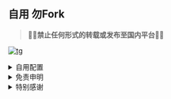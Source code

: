 ## 自用 勿Fork
> **🚨🚨禁止任何形式的转载或发布至国内平台🚨🚨**

[![tg](https://img.shields.io/badge/Telegram-LᴜᴄʏCʜᴀɴɴᴇʟ-blue)](https://t.me/QVQ_Channel)

   
<details>
  <summary>自用配置</summary>

### Clash

<a href="https://github.com/clash-verge-rev/clash-verge-rev">
<img src="https://github.com/clash-verge-rev/clash-verge-rev/raw/main/src/assets/image/logo.png"  width="110" height="110"></a>

#### Clash Premium 内核

* [CFW 配置](https://github.com/Repcz/Tool/raw/X/Clash/Premium/CFW.yaml)
* [CFW 预处理配置](https://github.com/Repcz/Tool/raw/X/Clash/Premium/CFW_parser.yaml)
* [订阅转换配置 | 流媒体自动配置](https://github.com/Repcz/Tool/raw/X/Clash/Premium/Online_Full_Auto.ini)
* [订阅转换配置 | 流媒体手动配置](https://github.com/Repcz/Tool/raw/X/Clash/Premium/Online_Full_NoAuto.ini)

#### Clash Meta 内核

* [Clash Verge 配置 | 适配1个机场](https://github.com/Repcz/Tool/raw/X/Clash/Meta/ClashVerge.yaml)
* [Clash Verge 配置 | 适配2个机场](https://github.com/Repcz/Tool/raw/X/Clash/Meta/ClashVerge_②.yaml)
* [Clash Verge 配置 | 适配3个机场](https://github.com/Repcz/Tool/raw/X/Clash/Meta/ClashVerge_③.yaml)
* [订阅转换配置 | 流媒体自动配置](https://github.com/Repcz/Tool/raw/X/Clash/Meta/Online_Full_Auto.ini)
* [订阅转换配置 | 流媒体手动配置](https://github.com/Repcz/Tool/raw/X/Clash/Meta/Online_Full_NoAuto.ini)
* [使用方法](clash/doc.md)

#### Clash 规则

* [自用规则库](https://github.com/Repcz/Tool/tree/X/Clash/Rules)

### Egern

<a href="https://apps.apple.com/us/app/egern/id1616105820">
<img src="https://raw.githubusercontent.com/Repcz/Tool/X/Egern/Photo/logo.PNG"  width="110" height="110"></a>


* [自用配置](https://github.com/Repcz/Tool/raw/X/Egern/Egern.yaml)
* [使用方法](egern/doc.md)
* [自用规则库](https://github.com/Repcz/Tool/blob/X/Egern/Rules)
* [blackmatrix7规则库](https://github.com/Repcz/EgernRules)

### Loon

<a href="https://apps.apple.com/app/id1373567447">
<img src="https://raw.githubusercontent.com/Repcz/Tool/X/Loon/Photo/logo.PNG"  width="110" height="110"></a>


* [自用配置](https://github.com/Repcz/Tool/raw/X/Loon/Loon.conf)
* [使用方法](loon/doc.md)
* [自用规则库](https://github.com/Repcz/Tool/blob/X/Loon/Rules)

### QuantumultX

<a href="https://apps.apple.com/app/id1443988620">
<img src="https://raw.githubusercontent.com/Repcz/Tool/X/QuantumultX/Photo/logo.PNG"  width="110" height="110"></a>

* [自用配置](https://github.com/Repcz/Tool/raw/X/QuantumultX/QuantumultX.conf)
* [自用配置 | 进阶](https://github.com/Repcz/Tool/raw/X/QuantumultX/QuantumultX_Pro.conf)
* [自用配置 | tvOS](https://github.com/Repcz/Tool/raw/X/QuantumultX/QuantumultX_tvOS.conf)
* [使用方法](quantumutx/newhand.md) | [QuantumutX使用指南](quantumutx/QX-book.md)
* [自用规则库](https://github.com/Repcz/Tool/blob/X/QuantumultX/Rules)

### Shadowrocket

<a href="https://apps.apple.com/app/id932747118">
<img src="https://raw.githubusercontent.com/Repcz/Tool/X/Shadowrocket/Photo/logo.PNG"  width="110" height="110"></a>


* [自用配置](https://github.com/Repcz/Tool/raw/X/Shadowrocket/Shadowrocket.conf)
* [使用方法](shadowrocket/doc.md)
* [自用规则库](https://github.com/Repcz/Tool/blob/X/Shadowrocket/Rules)

### Stash

<a href="https://apps.apple.com/app/id1596063349">
<img src="https://raw.githubusercontent.com/Repcz/Tool/X/Stash/Photo/logo.PNG"  width="110" height="110"></a>


* [自用配置](https://github.com/Repcz/Tool/raw/X/Stash/Stash.yaml)
* [自用配置 | 轻量](https://github.com/Repcz/Tool/raw/X/Stash/Stash_lite.yaml)
* [使用方法](stash/doc.md)
* [自用规则库](https://github.com/Repcz/Tool/blob/X/Stash/Rules)

### Surfboard

<a href="https://github.com/getsurfboard/surfboard/releases/latest">
<img src="https://raw.githubusercontent.com/Repcz/Tool/X/Surfboard/Photo/logo.png"  width="110" height="110"></a>

* [自用配置](https://github.com/Repcz/Tool/raw/X/Surfboard/Surfboard.conf)
* [订阅转换配置 | 自动配置](https://github.com/Repcz/Tool/raw/X/Surfboard/Online_Full_Auto.ini)
* [订阅转换配置 | 手动配置](https://github.com/Repcz/Tool/raw/X/Surfboard/Online_Full_NoAuto.ini)
* [使用方法](surfboard/doc.md)


### Surge

<a href="https://apps.apple.com/app/id1442620678">
<img src="https://raw.githubusercontent.com/Repcz/Tool/X/Surge/Photo/logo.PNG"  width="110" height="110"></a>


* [自用配置](https://github.com/Repcz/Tool/raw/X/Surge/Surge.conf)
* [使用方法](surge/doc.md)
* [自用规则库](https://github.com/Repcz/Tool/blob/X/Surge/Rules)


</details>

<details>
  <summary>免责申明</summary>
   


* 本项目涉及的脚本仅用于资源共享和学习研究，不能保证其合法性，准确性，完整性和有效性，请根据情况自行判断.

* 间接使用该项目的任何用户，包括但不限于建立VPS或在某些行为违反国家/地区法律或相关法规的情况下进行传播, 本项目对于由此引起的任何隐私泄漏或其他后果概不负责.

* 请勿将本项目的任何内容用于商业或非法目的，否则后果自负.

* 如果任何单位或个人认为该项目的脚本可能涉嫌侵犯其权利，则应及时通知并提供身份证明，所有权证明，我们将在收到认证文件后删除相关脚本.

* 对任何脚本问题概不负责，包括但不限于由任何脚本错误导致的任何损失或损害.

* 您必须在下载后的24小时内从计算机或手机中完全删除以上内容.

* 任何以任何方式查看此项目的人或直接或间接使用该项目的使用者都应仔细阅读此声明。保留随时更改或补充此免责声明的权利。一旦使用并复制了该项目的任何文件，则视为您已接受此免责声明.

</details>


<details>
  <summary>特别感谢</summary>
  

排名不分先后,如有遗漏请提醒补充：

- [@ACL4SSR](https://github.com/ACL4SSR/ACL4SSR)
- [@Anti-AD](https://github.com/privacy-protection-tools/anti-AD)
- [@App2smile](https://github.com/app2smile/rules)
- [@Blackmatrix7](https://github.com/blackmatrix7/ios_rule_script)
- [@Chavyleung](https://github.com/chavyleung)
- [@Coldvvater](https://github.com/Coldvvater)
- [@ConnersHua](https://github.com/ConnersHua/RuleGo/tree/master)
- [@chengkongyiban](https://github.com/chengkongyiban)
- [@deezertidal](https://github.com/deezertidal)
- [@ddgksf2013](https://github.com/ddgksf2013/)
- [@DivineEngine](https://github.com/DivineEngine)
- [@GetSomeCats](https://github.com/getsomecat)
- [@Hackl0us](https://github.com/Hackl0us)
- [@iKeLee](https://gitlab.com/lodepuly/vpn_tool)
- [@id77](https://github.com/id77)
- [@I-am-R-E](https://github.com/I-am-R-E)
- [@Jard1n](https://github.com/Jard1n)
- [@Keywos](https://github.com/Keywos)
- [@KOP-XIAO](https://github.com/KOP-XIAO)
- [@Koolson](https://github.com/Koolson)
- [@limbopro](https://github.com/limbopro/Adblock4limbo)
- [@Loyalsoldier](https://github.com/Loyalsoldier)
- [@Maasea](https://github.com/Maasea/)
- [@Masaiki](https://github.com/Masaiki/GeoIP2-CN)
- [@missuo](https://github.com/missuo/ASN-China)
- [@MisakaFxxk](https://github.com/MisakaFxxk/MisakaF_Subconverter)
- [@NobyDa](https://github.com/NobyDa)
- [@Orz-3](https://github.com/Orz-3)
- [@Peng-YM](https://github.com/Peng-YM)
- [@Qure](https://github.com/Koolson/Qure)
- [@RuCu6](https://github.com/RuCu6/QuanX)
- [@ScriptHub](https://github.com/Script-Hub-Org/Script-Hub)
- [@Semporia](https://github.com/Semporia)
- [@soffchen](https://github.com/soffchen/GeoIP2-CN)
- [@tindy2013](https://github.com/tindy2013)
- [@VirgilClyne](https://github.com/VirgilClyne)
- [@zqzess](https://github.com/zqzess/rule_for_quantumultX)
- [@zZPiglet](https://github.com/zZPiglet/Task/tree/master)
- [@ZenmoFeiShi](https://github.com/ZenmoFeiShi)
- [不良林](https://bulianglin.com/)

 </details>
